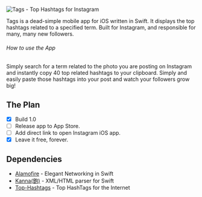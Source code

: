![Tags - Top Hashtags for Instagram]()

Tags is a dead-simple mobile app for iOS written in Swift. It displays the top hashtags related to a specified term. Built for Instagram, and responsible for many, many new followers.

###### How to use the App
Simply search for a term related to the photo you are posting on Instagram and instantly copy 40 top related hashtags to your clipboard. Simply and easily paste those hashtags into your post and watch your followers grow big!

## The Plan
- [x] Build 1.0
- [ ] Release app to App Store.
- [ ] Add direct link to open Instagram iOS app.
- [x] Leave it free, forever.

## Dependencies
- [Alamofire](https://github.com/Alamofire/Alamofire) - Elegant Networking in Swift
- [Kanna(鉋)](https://github.com/tid-kijyun/Kanna) - XML/HTML parser for Swift
- [Top-Hashtags](https://top-hashtags.com) - Top HashTags for the Internet
